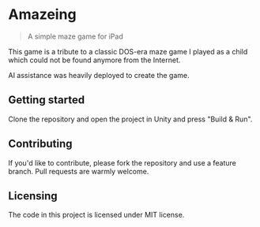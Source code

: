 # Amazeing
> A simple maze game for iPad

This game is a tribute to a classic DOS-era maze game I played as a child which
could not be found anymore from the Internet.

AI assistance was heavily deployed to create the game.

## Getting started

Clone the repository and open the project in Unity and press "Build & Run".

## Contributing

If you'd like to contribute, please fork the repository and use a feature
branch. Pull requests are warmly welcome.

## Licensing

The code in this project is licensed under MIT license.
